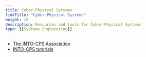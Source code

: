 ```yaml
---
title: Cyber-Physical Systems
linkTitle: "Cyber-Physical Systems"
weight: 15
description: Resources and tools for Cyber-Physical Systems
type: [[Systems Engineering]]
---
```


* [The INTO-CPS Association](https://github.com/INTO-CPS-Association)
* [INTO-CPS tutorials](https://into-cps.org/training-tutorials/)
